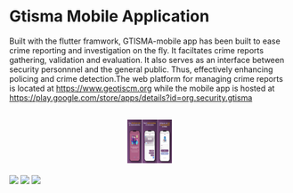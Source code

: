 # Gtisma Mobile Application

Built with the flutter framwork, GTISMA-mobile app has been built to ease crime reporting and investigation on the fly. 
It faciltates crime reports gathering, validation and evaluation. 
It also serves as an interface between security personnnel and the general public. 
Thus, effectively enhancing policing and crime detection.The web platform for managing crime reports is located at https://www.geotiscm.org while the mobile app is hosted at https://play.google.com/store/apps/details?id=org.security.gtisma


<!-- https://play-lh.googleusercontent.com/OCddJ0_PFZPn5AYtDEyEBLE1NPoMhPmZnLskH38XHkLExFNvj03Shyn4mOiWkk9dcu0=w2560-h1440-rw -->
<!-- https://play-lh.googleusercontent.com/7fTh0ssaMkkALWzSc8O_8SP4yzG0YcLzd9UdOiB4VILnRLV35GKhHNKEMNk3146T7_u-=w2560-h1440-rw -->
<!-- https://play-lh.googleusercontent.com/tDBVz-DUD9DksHX53KbP8cfecoMKk3LIEdxVvoNnuEx74CIM3lF5IJUMemxP4Zv0B7s=w2560-h1440-rw -->
<!-- https://play-lh.googleusercontent.com/R-HewkPULlGUo5Qb38UDix0dhnQyu1B4sLLsRP7Df-RF_DHF6u8oLhT7trUSbrwX1g=w2560-h1440-rw -->
<!-- https://play-lh.googleusercontent.com/jltTyOIu8BVLDtDfdk_iW7elQAoYhtlujyiL484LiIKDa0ITeZlhucYvgih9y6zk2A=w2560-h1440-rw -->
<!-- https://play-lh.googleusercontent.com/jNNRj4_Fwzef40p9jdgmcQpB4CMcUQXhq-fS9MltUBByAnJr5v-3x1-CrHFkQseqdZA=w2560-h1440-rw -->
<!-- https://play-lh.googleusercontent.com/U3ZYDcSXORnBerUlwiWb0vWQk3W06YBmL6JAajC5bHkzQTtADiDbRZ_0m7GKpJpauGzQ=w2560-h1440-rw -->
<!-- https://play-lh.googleusercontent.com/Pycasfz3s45sDj1vJkC7vOJYKL514XP0r5W0cvxU2PrcxMggVXxUMKtWfo9hAs4SmjkQ=w2560-h1440-rw -->
<!-- https://play-lh.googleusercontent.com/ybvlAB5dRpK_fMaDXTAsXgnT_dy0KFDUdJtRIeuevrLr02glWsltD1d4IYVoP5kovA=w2560-h1440-rw --> 
<!-- https://play-lh.googleusercontent.com/HLOUqQrc8cOOgpXedTq8W__BRidNS9XuRT7AF9uTrsakV6wsS03Fyav50iEzNxDYxd51=w2560-h1440-rw -->

<!-- PROJECT LOGO -->
<br />
<div align="center">
  <a href="https://play.google.com/store/apps/details?id=org.security.gtisma">
    <img src="assets/merged_pictures.png" width="80" height="80">
  </a>
</div>

<!-- Screenshots -->
<br/>
<img src="https://play-lh.googleusercontent.com/OCddJ0_PFZPn5AYtDEyEBLE1NPoMhPmZnLskH38XHkLExFNvj03Shyn4mOiWkk9dcu0=w2560-h1440-rw"/>
<img src="https://play-lh.googleusercontent.com/7fTh0ssaMkkALWzSc8O_8SP4yzG0YcLzd9UdOiB4VILnRLV35GKhHNKEMNk3146T7_u-=w2560-h1440-rw"/>
<img src="https://play-lh.googleusercontent.com/tDBVz-DUD9DksHX53KbP8cfecoMKk3LIEdxVvoNnuEx74CIM3lF5IJUMemxP4Zv0B7s=w2560-h1440-rw"/>
